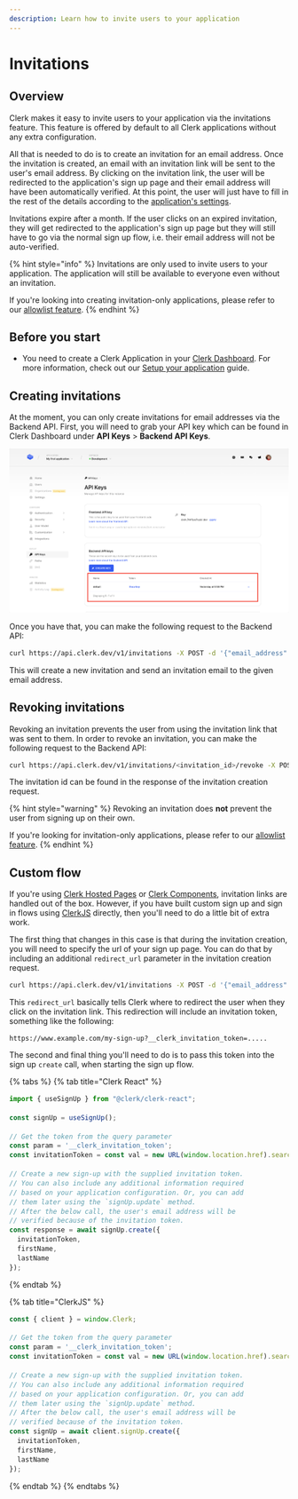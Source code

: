 ```yaml
---
description: Learn how to invite users to your application
---
```


# Invitations

## Overview

Clerk makes it easy to invite users to your application via the invitations feature. This feature is offered by default to all Clerk applications without any extra configuration.

All that is needed to do is to create an invitation for an email address. Once the invitation is created, an email with an invitation link will be sent to the user's email address. By clicking on the invitation link, the user will be redirected to the application's sign up page and their email address will have been automatically verified. At this point, the user will just have to fill in the rest of the details according to the [application's settings](setup-your-application.md#user-management).

Invitations expire after a month. If the user clicks on an expired invitation, they will get redirected to the application's sign up page but they will still have to go via the normal sign up flow, i.e. their email address will not be auto-verified.

{% hint style="info" %}
Invitations are only used to invite users to your application. The application will still be available to everyone even without an invitation.

If you're looking into creating invitation-only applications, please refer to our [allowlist feature](../reference/backend-api-reference/allowlist-identifiers.md).
{% endhint %}

## Before you start

* You need to create a Clerk Application in your [Clerk Dashboard](https://dashboard.clerk.dev). For more information, check out our [Setup your application](setup-your-application.md) guide.

## Creating invitations

At the moment, you can only create invitations for email addresses via the Backend API. First, you will need to grab your API key which can be found in Clerk Dashboard under **API Keys** > **Backend API  Keys**.

![](../.gitbook/assets/screely-1639474987551.png)

Once you have that, you can make the following request to the Backend API:

```bash
curl https://api.clerk.dev/v1/invitations -X POST -d '{"email_address": "email@example.com"}' -H "Authorization:Bearer $YOUR_API_KEY" -H 'Content-Type:application/json'
```

This will create a new invitation and send an invitation email to the given email address.

## Revoking invitations

Revoking an invitation prevents the user from using the invitation link that was sent to them. In order to revoke an invitation, you can make the following request to the Backend API:

```bash
curl https://api.clerk.dev/v1/invitations/<invitation_id>/revoke -X POST -H "Authorization:Bearer $YOUR_API_KEY" -H 'Content-Type:application/json'
```

The invitation id can be found in the response of the invitation creation request.

{% hint style="warning" %}
Revoking an invitation does **not** prevent the user from signing up on their own.

If you're looking for invitation-only applications, please refer to our [allowlist feature](../reference/backend-api-reference/allowlist-identifiers.md).
{% endhint %}

## Custom flow

If you're using [Clerk Hosted Pages](broken-reference) or [Clerk Components](broken-reference), invitation links are handled out of the box. However, if you have built custom sign up and sign in flows using [ClerkJS](../reference/clerkjs/) directly, then you'll need to do a little bit of extra work.

The first thing that changes in this case is that during the invitation creation, you will need to specify the url of your sign up page. You can do that by including an additional `redirect_url` parameter in the invitation creation request.

```bash
curl https://api.clerk.dev/v1/invitations -X POST -d '{"email_address": "email@example.com", "redirect_url": "https://www.example.com/my-sign-up"}' -H "Authorization:Bearer $YOUR_API_KEY" -H 'Content-Type:application/json'
```

This `redirect_url` basically tells Clerk where to redirect the user when they click on the invitation link. This redirection will include an invitation token, something like the following:

```url
https://www.example.com/my-sign-up?__clerk_invitation_token=.....
```

The second and final thing you'll need to do is to pass this token into the sign up `create` call, when starting the sign up flow.

{% tabs %}
{% tab title="Clerk React" %}
```javascript
import { useSignUp } from "@clerk/clerk-react";

const signUp = useSignUp();

// Get the token from the query parameter
const param = '__clerk_invitation_token';
const invitationToken = const val = new URL(window.location.href).searchParams.get(param);

// Create a new sign-up with the supplied invitation token.
// You can also include any additional information required 
// based on your application configuration. Or, you can add 
// them later using the `signUp.update` method.
// After the below call, the user's email address will be 
// verified because of the invitation token.
const response = await signUp.create({
  invitationToken,
  firstName,
  lastName
});
```
{% endtab %}

{% tab title="ClerkJS" %}
```javascript
const { client } = window.Clerk;

// Get the token from the query parameter
const param = '__clerk_invitation_token';
const invitationToken = const val = new URL(window.location.href).searchParams.get(param);

// Create a new sign-up with the supplied invitation token.
// You can also include any additional information required 
// based on your application configuration. Or, you can add 
// them later using the `signUp.update` method.
// After the below call, the user's email address will be 
// verified because of the invitation token.
const signUp = await client.signUp.create({
  invitationToken,
  firstName,
  lastName
});
```
{% endtab %}
{% endtabs %}
